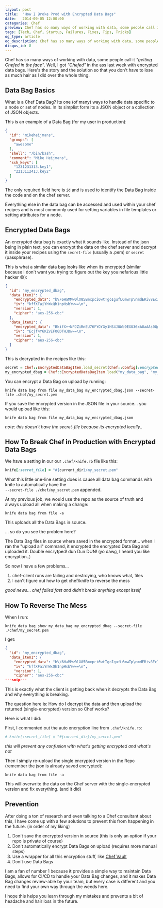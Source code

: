 ```yaml
---
layout: post
title:  "How I Broke Prod with Encrypted Data Bags"
date:   2014-09-05 12:00:00
categories: Chef
preview: Chef has so many ways of working with data, some people call it "getting Chefed in the face". Well, I got "Chefed" in the ass last week with encrypted data bags
tags: [Tech, Chef, Startup, Failures, Fixes, Tips, Tricks]
og_type: article
og_description: Chef has so many ways of working with data, some people call it getting Chefed in the face. Well, I got Chefed in the ass last week with encrypted data bags.
disqus_id: 8
---
```


Chef has so many ways of working with data, some people call it *"getting Chefed in the face"*. Well, I got *"Chefed"* in the ass last week with encrypted data bags. Here's the story and the solution so that you don't have to lose as much hair as I did over the whole thing.


## Data Bag Basics

What is a Chef Data Bag? Its one (of many) ways to handle data specific to a node or set of nodes. In its simplist form its a JSON object or a collection of JSON objects.

This is an example of a Data Bag (for my user in production):

```json
{
  "id": "mikeheijmans",
  "groups": [
    "awesome"
  ],
  "shell": "/bin/bash",
  "comment": "Mike Heijmans",
  "ssh_keys": [
    "1231231313.key1",
    "2213112413.key2"
  ]
}
```

The only required field here is ```id``` and is used to identify the Data Bag inside the code and on the chef server.

Everything else in the data bag can be accessed and used within your chef recipes and is most commonly used for setting variables in file templates or setting attributes for a node.

## Encrypted Data Bags

An encrypted data bag is exactly what it sounds like. Instead of the json being in plain text, you can encrypt the data on the chef server and decrypt it inside your recipes using the ```secret-file``` (usually a .pem) or ```secret``` (passphrase).

This is what a similar data bag looks like when its encrypted (similar because I don't want you trying to figure out the key you nefarious little hacker :smile:):

```json
{
  "id": "my_encrypted_dbag",
  "data_item1": {
    "encrypted_data": "bV/6HaMMw0lX85Bmxpci6wtTgoIgufL6mwTp\nmdERiv8EcIh40+k5VPMNkSoeeQ==\n",
    "iv": "kffXFaiYhWxQh1npHsbYw==\n",
    "version": 1,
    "cipher": "aes-256-cbc"
  },
  "data_item2": {
    "encrypted_data": "BkifX++NPJZiRnEU76FYOYGy1HS4J0Wb9EXU36xAUaAAs0QgR1f3w9Iv0e\nPsrrSyQotTgk2niMNyHdfDguTqFlVsefm1W2tA9DV/BrI17T+xjPnN50M+xv\nu7i5o5Ik\n",
    "iv": "Ecjf4Y6KZVEFOGDTHJDw==\n",
    "version": 1,
    "cipher": "aes-256-cbc"
  }
}
```

This is decrypted in the recipes like this:

```ruby
secret = Chef::EncryptedDataBagItem.load_secret(Chef::Config[:encrypted_data_bag_secret])
my_encrypted_dbag = Chef::EncryptedDataBagItem.load("my_data_bag", "my_encrypted_dbag", secret)
```

You can encrypt a Data Bag on upload by running:

```
knife data bag from file my_data_bag my_encrypted_dbag.json --secret-file .chef/my_secret.pem
```

If you save the encrypted version in the JSON file in your source... you would upload like this:

```
knife data bag from file my_data_bag my_encrypted_dbag.json
```

*note: this doesn't have the secret-file because its encrypted locally..*

## How To Break Chef in Production with Encrypted Data Bags

We have a setting in our our ```.chef/knife.rb``` file like this:

```ruby
knife[:secret_file] = "#{current_dir}/my_secret.pem"
```

What this little one-line setting does is cause all data bag commands with knife to automatically have the <br/>
```--secret-file ./chef/my_secret.pem``` appended.

At my previous job, we would use the repo as the source of truth and always upload all when making a change:

```
knife data bag from file -a
```

This uploads all the Data Bags in source. 

... so do you see the problem here?

The Data Bag files in source where saved in the encrypted format... when I ran the "upload all" command, it encrypted the encrypted Data Bag and uploaded it. Double encrytped! dun Dun DUN! (yo dawg, I heard you like encryption..)

So now I have a few problems... 

  1. chef-client runs are failing and destroying, who knows what, files
  1. I can't figure out how to get chef/knife to reverse the mess

*good news... chef failed fast and didn't break anything except itself*

## How To Reverse The Mess
 
When I run:
 
 ```
 knife data bag show my_data_bag my_encrypted_dbag --secret-file ./chef/my_secret.pem
 ``` 

 I get:

```json
{
  "id": "my_encrypted_dbag",
  "data_item1": {
    "encrypted_data": "bV/6HaMMw0lX85Bmxpci6wtTgoIgufL6mwTp\nmdERiv8EcIh40+k5VPMNkSoeeQ==\n",
    "iv": "kffXFaiYhWxQh1npHsbYw==\n",
    "version": 1,
    "cipher": "aes-256-cbc"
---snip---
```

This is exactly what the client is getting back when it decrypts the Data Bag and why everything is breaking.

The question here is: How do I decrypt the data and then upload the returned (single-encrypted) version so Chef works?

Here is what I did:

First, I commented out the auto encryption line from ```.chef/knife.rb```:

```ruby
# knife[:secret_file] = "#{current_dir}/my_secret.pem"
```

*this will prevent any confusion with what's getting encrypted and what's not*

Then I simply re-upload the single encrypted version in the Repo (remember the json is already saved encrypted):

```
knife data bag from file -a
```

This will overwrite the data on the Chef server with the single-encrypted version and fix everything. (and it did)

## Prevention

After doing a ton of research and even talking to a Chef consultant about this, I have come up with a few solutions to prevent this from happening in the future. (in order of my liking)

 1. Don't save the encrypted version in source (this is only an option if your repo is private of course)
 1. Don't automatically encrypt Data Bags on upload (requires more manual steps)
 1. Use a wrapper for all this encryption stuff, like [Chef Vault](https://docs.getchef.com/chef_vault.html)
 1. Don't use Data Bags

I am a fan of number 1 because it provides a simple way to maintain Data Bags, allows for CI/CD to handle your Data Bag changes, and it makes Data Bag changes review-able by your team, but every case is different and you need to find your own way through the weeds here.

I hope this helps you learn through my mistakes and prevents a bit of headache and hair loss in the future.


